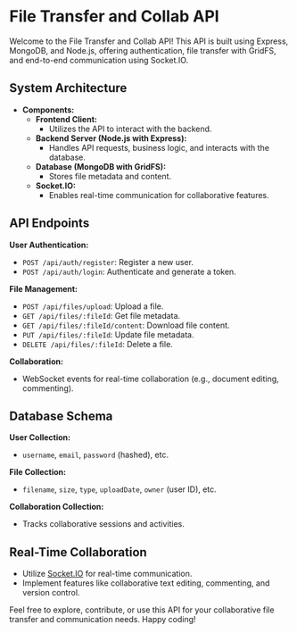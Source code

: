 # File Transfer and Collab API

Welcome to the File Transfer and Collab API! This API is built using Express, MongoDB, and Node.js, offering authentication, file transfer with GridFS, and end-to-end communication using Socket.IO.

## System Architecture

- **Components:**
    - **Frontend Client:**
        - Utilizes the API to interact with the backend.
    - **Backend Server (Node.js with Express):**
        - Handles API requests, business logic, and interacts with the database.
    - **Database (MongoDB with GridFS):**
        - Stores file metadata and content.
    - **Socket.IO:**
        - Enables real-time communication for collaborative features.
  
## API Endpoints

**User Authentication:**
- `POST /api/auth/register`: Register a new user.
- `POST /api/auth/login`: Authenticate and generate a token.

**File Management:**
- `POST /api/files/upload`: Upload a file.
- `GET /api/files/:fileId`: Get file metadata.
- `GET /api/files/:fileId/content`: Download file content.
- `PUT /api/files/:fileId`: Update file metadata.
- `DELETE /api/files/:fileId`: Delete a file.

**Collaboration:**
- WebSocket events for real-time collaboration (e.g., document editing, commenting).

## Database Schema

**User Collection:**
- `username`, `email`, `password` (hashed), etc.

**File Collection:**
- `filename`, `size`, `type`, `uploadDate`, `owner` (user ID), etc.

**Collaboration Collection:**
- Tracks collaborative sessions and activities.

## Real-Time Collaboration

- Utilize [Socket.IO](http://socket.io/) for real-time communication.
- Implement features like collaborative text editing, commenting, and version control.

Feel free to explore, contribute, or use this API for your collaborative file transfer and communication needs. Happy coding!
